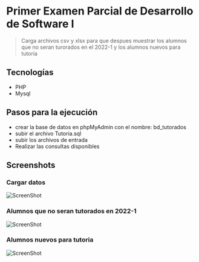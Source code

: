  # Primer Examen Parcial de Desarrollo de Software I

> Carga archivos csv y xlsx para que despues muestrar los alumnos que no seran turorados en el 2022-1 y los alumnos nuevos para tutoria


## Tecnologías
* PHP
* Mysql

## Pasos para la ejecución
* crear la base de datos en phpMyAdmin con el nombre: bd_tutorados
* subir el archivo Tutoria.sql
* subir los archivos de entrada
* Realizar las consultas disponibles

## Screenshots
### Cargar datos
![ScreenShot](https://github.com/wildkite/Distribucion-Tutoria/blob/main/screenshots/ingresar.png)
### Alumnos que no seran tutorados en 2022-1
![ScreenShot](https://github.com/wildkite/Distribucion-Tutoria/blob/main/screenshots/no_matriculados.png)
### Alumnos nuevos para tutoria
![ScreenShot](https://github.com/wildkite/Distribucion-Tutoria/blob/main/screenshots/nuevos_alumnos.png)